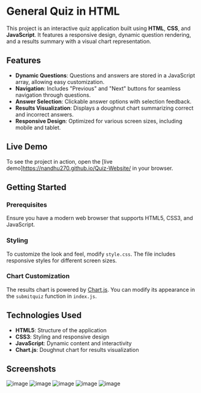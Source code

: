 # General Quiz in HTML

This project is an interactive quiz application built using **HTML**, **CSS**, and **JavaScript**. It features a responsive design, dynamic question rendering, and a results summary with a visual chart representation.

## Features

- **Dynamic Questions**: Questions and answers are stored in a JavaScript array, allowing easy customization.
- **Navigation**: Includes "Previous" and "Next" buttons for seamless navigation through questions.
- **Answer Selection**: Clickable answer options with selection feedback.
- **Results Visualization**: Displays a doughnut chart summarizing correct and incorrect answers.
- **Responsive Design**: Optimized for various screen sizes, including mobile and tablet.

## Live Demo
To see the project in action, open the [live demo]https://nandhu270.github.io/Quiz-Website/ in your browser.

## Getting Started

### Prerequisites
Ensure you have a modern web browser that supports HTML5, CSS3, and JavaScript.

### Styling
To customize the look and feel, modify `style.css`. The file includes responsive styles for different screen sizes.

### Chart Customization
The results chart is powered by [Chart.js](https://www.chartjs.org/). You can modify its appearance in the `submitquiz` function in `index.js`.

## Technologies Used

- **HTML5**: Structure of the application
- **CSS3**: Styling and responsive design
- **JavaScript**: Dynamic content and interactivity
- **Chart.js**: Doughnut chart for results visualization

## Screenshots

![image](https://github.com/user-attachments/assets/9de4f6db-894a-4181-9c24-aef18dc79329)
![image](https://github.com/user-attachments/assets/57837b0e-969f-429d-a279-ca93fed2b5ce)
![image](https://github.com/user-attachments/assets/3164c751-2054-4e09-8952-fe003226b389)
![image](https://github.com/user-attachments/assets/54de3578-4c87-46b1-bb9e-c88c792c9b71)
![image](https://github.com/user-attachments/assets/ada4a3ba-e73b-44c3-a054-a18c5e86490c)




